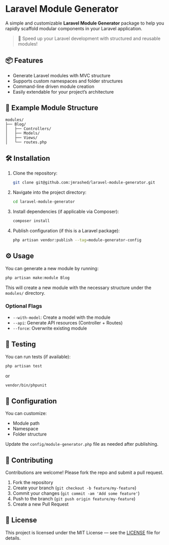 # Laravel Module Generator

A simple and customizable **Laravel Module Generator** package to help you rapidly scaffold modular components in your Laravel application.

> 🚀 Speed up your Laravel development with structured and reusable modules!

## 📦 Features

- Generate Laravel modules with MVC structure
- Supports custom namespaces and folder structures
- Command-line driven module creation
- Easily extendable for your project’s architecture

## 📁 Example Module Structure

```
modules/
├── Blog/
│   ├── Controllers/
│   ├── Models/
│   ├── Views/
│   └── routes.php
```

## 🛠 Installation

1. Clone the repository:
   ```bash
   git clone git@github.com:jmrashed/laravel-module-generator.git
   ```

2. Navigate into the project directory:
   ```bash
   cd laravel-module-generator
   ```

3. Install dependencies (if applicable via Composer):
   ```bash
   composer install
   ```

4. Publish configuration (if this is a Laravel package):
   ```bash
   php artisan vendor:publish --tag=module-generator-config
   ```

## ⚙️ Usage

You can generate a new module by running:

```bash
php artisan make:module Blog
```

This will create a new module with the necessary structure under the `modules/` directory.

### Optional Flags

- `--with-model`: Create a model with the module
- `--api`: Generate API resources (Controller + Routes)
- `--force`: Overwrite existing module

## 🧪 Testing

You can run tests (if available):

```bash
php artisan test
```

or

```bash
vendor/bin/phpunit
```

## 📄 Configuration

You can customize:
- Module path
- Namespace
- Folder structure

Update the `config/module-generator.php` file as needed after publishing.

## 🤝 Contributing

Contributions are welcome! Please fork the repo and submit a pull request.

1. Fork the repository
2. Create your branch (`git checkout -b feature/my-feature`)
3. Commit your changes (`git commit -am 'Add some feature'`)
4. Push to the branch (`git push origin feature/my-feature`)
5. Create a new Pull Request

## 📃 License

This project is licensed under the MIT License — see the [LICENSE](LICENSE) file for details. 